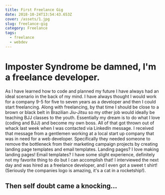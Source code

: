 ```yaml
---
title: First Freelance Gig
date: 2018-10-24T13:54:43.653Z
cover: /assets/1.jpg
slug: freelance-gig
category: Freelance
tags:
  - freelance
  - webdev
---
```

# Imposter Syndrome be damned, I'm a freelance developer.

As I have learned how to code and planned my future I have always had an ideal scenario in the back of my mind. I have always thought I would work for a company 9-5 for five to seven years as a developer and then I could start freelancing. Along with freelancing, by that time I should be close to a brown or black belt in Brazilian Jiu-Jitsu so my other job would ideally be teaching BJJ classes to the youth.  Essentially my dream is to do what I love (coding and BJJ) and become my own boss. All of that got thrown out of whack last week when I was contacted via LinkedIn message. I received that message from a gentlemen working at a local start up company that was in need for a web developer. Specifically they needed someone to remove the bottleneck from their marketing campaign projects by creating landing page templates and email templates. Landing pages? I love making landing pages! Email templates? I have some slight experience, definitely not my favorite thing to do but I can accomplish that! I interviewed the next day and was hired as a freelance developer, and I even got a sweet t shirt! (Seriously the companies logo is amazing, it's a cat in a rocketship!).

## Then self doubt came a knocking...
